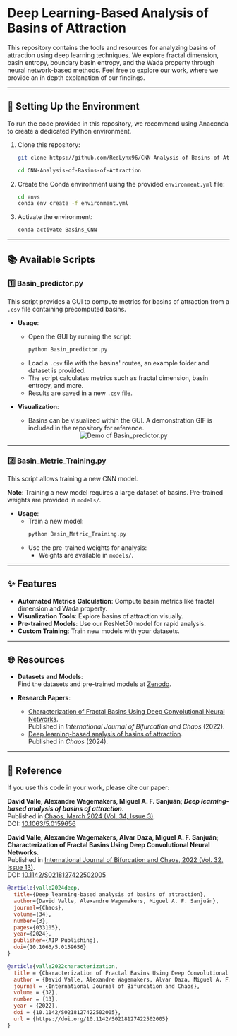 
# Deep Learning-Based Analysis of Basins of Attraction

This repository contains the tools and resources for analyzing basins of attraction using deep learning techniques. We explore fractal dimension, basin entropy, boundary basin entropy, and the Wada property through neural network-based methods. Feel free to explore our work, where we provide an in depth explanation of our findings.

---

## 🔧 Setting Up the Environment

To run the code provided in this repository, we recommend using Anaconda to create a dedicated Python environment.

1. Clone this repository:
   ```bash
   git clone https://github.com/RedLynx96/CNN-Analysis-of-Basins-of-Attraction.git

   cd CNN-Analysis-of-Basins-of-Attraction
   ```

2. Create the Conda environment using the provided `environment.yml` file:
   ```bash
   cd envs
   conda env create -f environment.yml
   ```

3. Activate the environment:
   ```bash
   conda activate Basins_CNN
   ```
---

## 📚 Available Scripts

### 1️⃣ **Basin_predictor.py**
This script provides a GUI to compute metrics for basins of attraction from a `.csv` file containing precomputed basins.

- **Usage**:  
  - Open the GUI by running the script:
    ```bash
    python Basin_predictor.py
    ```
  - Load a `.csv` file with the basins' routes, an example folder and dataset is provided.  
  - The script calculates metrics such as fractal dimension, basin entropy, and more.  
  - Results are saved in a new `.csv` file.

- **Visualization**:  
  - Basins can be visualized within the GUI. A demonstration GIF is included in the repository for reference.

  <div align="center">
    <img src="media/Example.gif" alt="Demo of Basin_predictor.py">
  </div>
---

### 2️⃣ **Basin_Metric_Training.py**
This script allows training a new CNN model.  

**Note**: Training a new model requires a large dataset of basins. Pre-trained weights are provided in `models/`.

- **Usage**:  
  - Train a new model:
    ```bash
    python Basin_Metric_Training.py
    ```
  - Use the pre-trained weights for analysis:
    - Weights are available in `models/`.

---

## ✨ Features

- **Automated Metrics Calculation**: Compute basin metrics like fractal dimension and Wada property.  
- **Visualization Tools**: Explore basins of attraction visually.  
- **Pre-trained Models**: Use our ResNet50 model for rapid analysis.  
- **Custom Training**: Train new models with your datasets.  

---

## 🌐 Resources

- **Datasets and Models**:  
  Find the datasets and pre-trained models at [Zenodo](https://zenodo.org/records/10550982).

- **Research Papers**:  
  - [Characterization of Fractal Basins Using Deep Convolutional Neural Networks](https://doi.org/10.1142/S0218127422502005).  
  Published in *International Journal of Bifurcation and Chaos* (2022).  
  - [Deep learning-based analysis of basins of attraction](https://doi.org/10.1063/5.0159656).  
  Published in *Chaos* (2024).

---

## 📜 Reference

If you use this code in your work, please cite our paper:

**David Valle, Alexandre Wagemakers, Miguel A. F. Sanjuán; *Deep learning-based analysis of basins of attraction*.**  
Published in [Chaos, March 2024 (Vol. 34, Issue 3)](https://doi.org/10.1063/5.0159656).  
DOI: [10.1063/5.0159656](https://doi.org/10.1063/5.0159656)

**David Valle, Alexandre Wagemakers, Alvar Daza, Miguel A. F. Sanjuán; Characterization of Fractal Basins Using Deep Convolutional Neural Networks.**   
Published in [International Journal of Bifurcation and Chaos, 2022 (Vol. 32, Issue 13)](https://doi.org/10.1142/S0218127422502005).   
DOI: [10.1142/S0218127422502005](https://doi.org/10.1142/S0218127422502005)

```bibtex
@article{valle2024deep,
  title={Deep learning-based analysis of basins of attraction},
  author={David Valle, Alexandre Wagemakers, Miguel A. F. Sanjuán},
  journal={Chaos},
  volume={34},
  number={3},
  pages={033105},
  year={2024},
  publisher={AIP Publishing},
  doi={10.1063/5.0159656}
}

@article{valle2022characterization,
  title = {Characterization of Fractal Basins Using Deep Convolutional Neural Networks},
  author = {David Valle, Alexandre Wagemakers, Alvar Daza, Miguel A. F. Sanjuán},
  journal = {International Journal of Bifurcation and Chaos},
  volume = {32},
  number = {13},
  year = {2022},
  doi = {10.1142/S0218127422502005},
  url = {https://doi.org/10.1142/S0218127422502005}
}
```
